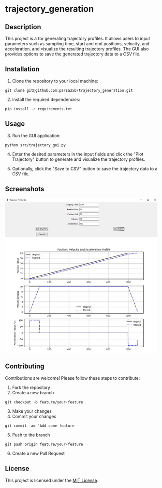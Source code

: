 # trajectory_generation
## Description

This project is a for generating trajectory profiles. It allows users to input parameters such as sampling time, start and end positions, velocity, and acceleration, and visualize the resulting trajectory profiles. The GUI also provides options to save the generated trajectory data to a CSV file.

## Installation

1. Clone the repository to your local machine:
```
git clone git@github.com:parsa25b/trajectory_generation.git
```

2. Install the required dependencies:
```
pip install -r requirements.txt
```
## Usage
3. Run the GUI application:
```
python src/trajectory_gui.py
```

4. Enter the desired parameters in the input fields and click the "Plot Trajectory" button to generate and visualize the trajectory profiles.

5. Optionally, click the "Save to CSV" button to save the trajectory data to a CSV file.

## Screenshots

![User Interface Screenshot](GUI_TG.JPG)

## Contributing

Contributions are welcome! Please follow these steps to contribute:
1. Fork the repository
2. Create a new branch 
```
git checkout -b feature/your-feature
```
3. Make your changes
4. Commit your changes 
```
git commit -am 'Add some feature
```
5. Push to the branch 
```
git push origin feature/your-feature
```
6. Create a new Pull Request

## License
This project is licensed under the [MIT License](LICENSE).
